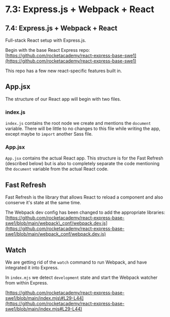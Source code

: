 # 7.3: Express.js + Webpack + React

## 7.4: Express.js + Webpack + React

Full-stack React setup with Express.js.

Begin with the base React Express repo: [https://github.com/rocketacademy/react-express-base-swe1](https://github.com/rocketacademy/react-express-base-swe1)

This repo has a few new react-specific features built in.

## App.jsx

The structure of our React app will begin with two files.

### index.js

`index.js` contains the root node we create and mentions the `document` variable. There will be little to no changes to this file while writing the app, except maybe to `import` another Sass file.

### App.jsx

`App.jsx` contains the actual React app. This structure is for the Fast Refresh \(described below\) but is also to completely separate the code mentioning the `document` variable from the actual React code.

## Fast Refresh

Fast Refresh is the library that allows React to reload a component and also conserve it's state at the same time.

The Webpack dev config has been changed to add the appropriate libraries: [https://github.com/rocketacademy/react-express-base-swe1/blob/main/webpack\_conf/webpack.dev.js](https://github.com/rocketacademy/react-express-base-swe1/blob/main/webpack_conf/webpack.dev.js)

## Watch

We are getting rid of the `watch` command to run Webpack, and have integrated it into Express.

In `index.mjs` we detect `development` state and start the Webpack watcher from within Express.

[https://github.com/rocketacademy/react-express-base-swe1/blob/main/index.mjs\#L29-L44](https://github.com/rocketacademy/react-express-base-swe1/blob/main/index.mjs#L29-L44)


